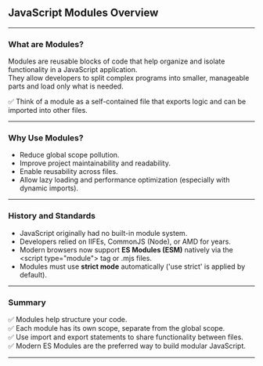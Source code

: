 ## JavaScript Modules Overview

---

### What are Modules?

<span class="emphasis">Modules</span> are reusable blocks of code that help organize and isolate functionality in a JavaScript application.  
They allow developers to split complex programs into smaller, manageable parts and load only what is needed.

✅ Think of a module as a self-contained file that exports logic and can be imported into other files.

---

### Why Use Modules?

- Reduce global scope pollution.
- Improve project maintainability and readability.
- Enable reusability across files.
- Allow lazy loading and performance optimization (especially with dynamic imports).

---

### History and Standards

- JavaScript originally had no built-in module system.
- Developers relied on IIFEs, CommonJS (Node), or AMD for years.
- Modern browsers now support **ES Modules (ESM)** natively via the <span class="codeSnip">&lt;script type="module"&gt;</span> tag or <span class="secondEmphasis">.mjs</span> files.
- Modules must use **strict mode** automatically ('use strict' is applied by default).

---

### Summary

✅ Modules help structure your code.  
✅ Each module has its own scope, separate from the global scope.  
✅ Use import and export statements to share functionality between files.  
✅ Modern ES Modules are the preferred way to build modular JavaScript.

---
